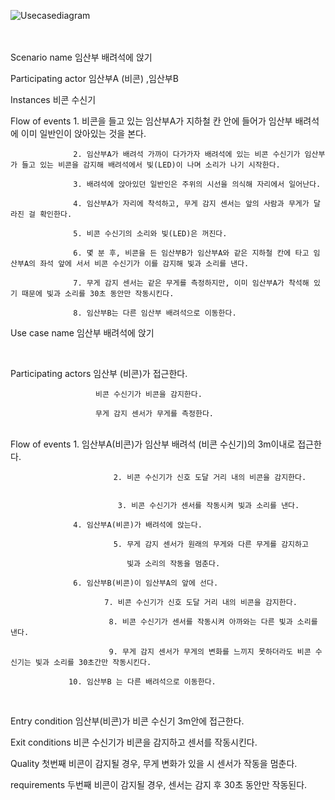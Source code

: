 <Use Case Diagram>
  
![Usecasediagram](https://user-images.githubusercontent.com/70693938/93596300-0c2f8a00-f9f4-11ea-95a9-e4ba7374e12f.PNG)

 
 
 </br>
<Scenario Description>
  
 </br>
Scenario name       임산부 배려석에 앉기

Participating actor    임산부A (비콘) ,임산부B

Instances           비콘 수신기 


Flow of events    1. 비콘을 들고 있는 임산부A가 지하철 칸 안에 들어가 임산부 배려석에 이미 일반인이 앉아있는 것을 본다.

                  2. 임산부A가 배려석 가까이 다가가자 배려석에 있는 비콘 수신기가 임산부가 들고 있는 비콘을 감지해 배려석에서 빛(LED)이 나며 소리가 나기 시작한다.
                  
                  3. 배려석에 앉아있던 일반인은 주위의 시선을 의식해 자리에서 일어난다.
                  
                  4. 임산부A가 자리에 착석하고, 무게 감지 센서는 앞의 사람과 무게가 달라진 걸 확인한다.
                  
                  5. 비콘 수신기의 소리와 빛(LED)은 꺼진다.
                  
                  6. 몇 분 후, 비콘을 든 임산부B가 임산부A와 같은 지하철 칸에 타고 임산부A의 좌석 앞에 서서 비콘 수신기가 이를 감지해 빛과 소리를 낸다.
                  
                  7. 무게 감지 센서는 같은 무게를 측정하지만, 이미 임산부A가 착석해 있기 때문에 빛과 소리를 30초 동안만 작동시킨다.
                   
                  8. 임산부B는 다른 임산부 배려석으로 이동한다. 


<Use Case Description>
  
  
  
Use case name       임산부 배려석에 앉기
 
</br>

Participating actors   임산부 (비콘)가 접근한다.

                       비콘 수신기가 비콘을 감지한다.
                       
                       무게 감지 센서가 무게를 측정한다.
                                            
 </br>                       
Flow of events   1. 임산부A(비콘)가 임산부 배려석 (비콘 수신기)의 3m이내로 접근한다.
                           
                           2. 비콘 수신기가 신호 도달 거리 내의 비콘을 감지한다. 
                            
                            
                            3. 비콘 수신기가 센서를 작동시켜 빛과 소리를 낸다.
                  
                  4. 임산부A(비콘)가 배려석에 앉는다. 
                           
                           5. 무게 감지 센서가 원래의 무게와 다른 무게를 감지하고
                              
                              빛과 소리의 작동을 멈춘다.
                  
                  6. 임산부B(비콘)이 임산부A의 앞에 선다.
                         
                         7. 비콘 수신기가 신호 도달 거리 내의 비콘을 감지한다.
                          
                          8. 비콘 수신기가 센서를 작동시켜 아까와는 다른 빛과 소리를 낸다.
                          
                          9. 무게 감지 센서가 무게의 변화를 느끼지 못하더라도 비콘 수신기는 빛과 소리를 30초간만 작동시킨다.
                 
                 10. 임산부B 는 다른 배려석으로 이동한다.
 </br>

Entry condition   임산부(비콘)가 비콘 수신기 3m안에 접근한다.

Exit conditions   비콘 수신기가 비콘을 감지하고 센서를 작동시킨다.

Quality         첫번째 비콘이 감지될 경우, 무게 변화가 있을 시 센서가 작동을 멈춘다. 

requirements         두번째 비콘이 감지될 경우, 센서는 감지 후 30초 동안만 작동된다.




